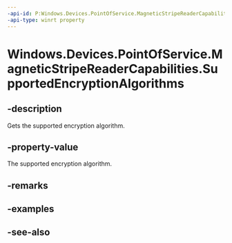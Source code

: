 ```yaml
---
-api-id: P:Windows.Devices.PointOfService.MagneticStripeReaderCapabilities.SupportedEncryptionAlgorithms
-api-type: winrt property
---
```


<!-- Property syntax
public uint SupportedEncryptionAlgorithms { get; }
-->

# Windows.Devices.PointOfService.MagneticStripeReaderCapabilities.SupportedEncryptionAlgorithms

## -description
Gets the supported encryption algorithm.

## -property-value
The supported encryption algorithm.

## -remarks

## -examples

## -see-also
